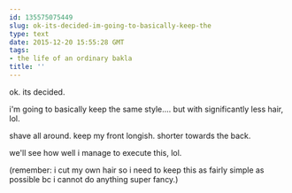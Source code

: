 ```yaml
---
id: 135575075449
slug: ok-its-decided-im-going-to-basically-keep-the
type: text
date: 2015-12-20 15:55:28 GMT
tags:
- the life of an ordinary bakla
title: ''
---
```

ok. its decided.

i'm going to basically keep the same style.... but with significantly less hair, lol.

shave all around. keep my front longish. shorter towards the back.

we'll see how well i manage to execute this, lol. 

(remember: i cut my own hair so i need to keep this as fairly simple as possible bc i cannot do anything super fancy.)